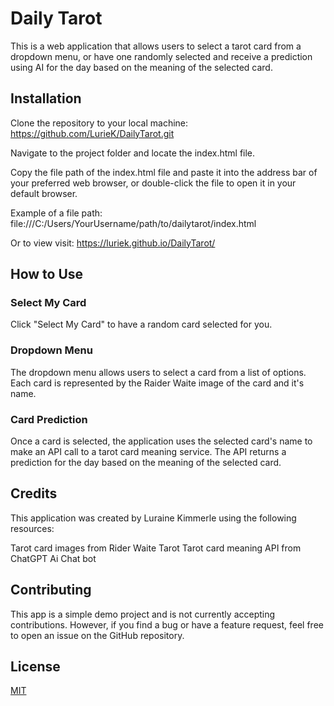 # Daily Tarot

This is a web application that allows users to select a tarot card from a dropdown menu, or have one randomly selected and receive a prediction using AI for the day based on the meaning of the selected card.


## Installation 

Clone the repository to your local machine: https://github.com/LurieK/DailyTarot.git

Navigate to the project folder and locate the index.html file.

Copy the file path of the index.html file and paste it into the address bar of your preferred web browser, or double-click the file to open it in your default browser.

Example of a file path: file:///C:/Users/YourUsername/path/to/dailytarot/index.html

Or to view visit: https://luriek.github.io/DailyTarot/

## How to Use
### Select My Card
Click "Select My Card" to have a random card selected for you.

### Dropdown Menu
The dropdown menu allows users to select a card from a list of options. Each card is represented by the Raider Waite image of the card and it's name.

### Card Prediction
Once a card is selected, the application uses the selected card's name to make an API call to a tarot card meaning service. The API returns a prediction for the day based on the meaning of the selected card. 

## Credits
This application was created by Luraine Kimmerle using the following resources:

Tarot card images from Rider Waite Tarot
Tarot card meaning API from ChatGPT Ai Chat bot

## Contributing

This app is a simple demo project and is not currently accepting contributions. However, if you find a bug or have a feature request, feel free to open an issue on the GitHub repository.

## License

[MIT](https://choosealicense.com/licenses/mit/)

